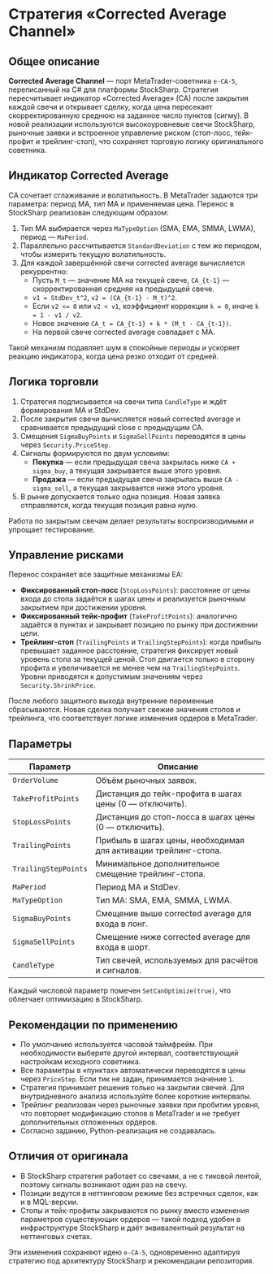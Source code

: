 # Стратегия «Corrected Average Channel»

## Общее описание
**Corrected Average Channel** — порт MetaTrader-советника `e-CA-5`, переписанный на C# для платформы StockSharp. Стратегия пересчитывает индикатор «Corrected Average» (CA) после закрытия каждой свечи и открывает сделку, когда цена пересекает скорректированную среднюю на заданное число пунктов (сигму). В новой реализации используются высокоуровневые свечи StockSharp, рыночные заявки и встроенное управление риском (стоп-лосс, тейк-профит и трейлинг-стоп), что сохраняет торговую логику оригинального советника.

## Индикатор Corrected Average
CA сочетает сглаживание и волатильность. В MetaTrader задаются три параметра: период MA, тип MA и применяемая цена. Перенос в StockSharp реализован следующим образом:

1. Тип MA выбирается через `MaTypeOption` (SMA, EMA, SMMA, LWMA), период — `MaPeriod`.
2. Параллельно рассчитывается `StandardDeviation` с тем же периодом, чтобы измерить текущую волатильность.
3. Для каждой завершённой свечи corrected average вычисляется рекуррентно:
   - Пусть `M_t` — значение MA на текущей свече, `CA_{t-1}` — скорректированная средняя на предыдущей свече.
   - `v1 = StdDev_t^2`, `v2 = (CA_{t-1} - M_t)^2`.
   - Если `v2 <= 0` или `v2 < v1`, коэффициент коррекции `k = 0`, иначе `k = 1 - v1 / v2`.
   - Новое значение `CA_t = CA_{t-1} + k * (M_t - CA_{t-1})`.
   - На первой свече corrected average совпадает с MA.

Такой механизм подавляет шум в спокойные периоды и ускоряет реакцию индикатора, когда цена резко отходит от средней.

## Логика торговли
1. Стратегия подписывается на свечи типа `CandleType` и ждёт формирования MA и StdDev.
2. После закрытия свечи вычисляется новый corrected average и сравнивается предыдущий close с предыдущим CA.
3. Смещения `SigmaBuyPoints` и `SigmaSellPoints` переводятся в цены через `Security.PriceStep`.
4. Сигналы формируются по двум условиям:
   - **Покупка** — если предыдущая свеча закрылась ниже `CA + sigma_buy`, а текущая закрывается выше этого уровня.
   - **Продажа** — если предыдущая свеча закрылась выше `CA - sigma_sell`, а текущая закрывается ниже этого уровня.
5. В рынке допускается только одна позиция. Новая заявка отправляется, когда текущая позиция равна нулю.

Работа по закрытым свечам делает результаты воспроизводимыми и упрощает тестирование.

## Управление рисками
Перенос сохраняет все защитные механизмы EA:

- **Фиксированный стоп-лосс** (`StopLossPoints`): расстояние от цены входа до стопа задаётся в шагах цены и реализуется рыночным закрытием при достижении уровня.
- **Фиксированный тейк-профит** (`TakeProfitPoints`): аналогично задаётся в пунктах и закрывает позицию по рынку при достижении цели.
- **Трейлинг-стоп** (`TrailingPoints` и `TrailingStepPoints`): когда прибыль превышает заданное расстояние, стратегия фиксирует новый уровень стопа за текущей ценой. Стоп двигается только в сторону профита и увеличивается не менее чем на `TrailingStepPoints`. Уровни приводятся к допустимым значениям через `Security.ShrinkPrice`.

После любого защитного выхода внутренние переменные сбрасываются. Новая сделка получает свежие значения стопов и трейлинга, что соответствует логике изменения ордеров в MetaTrader.

## Параметры
| Параметр | Описание |
| --- | --- |
| `OrderVolume` | Объём рыночных заявок. |
| `TakeProfitPoints` | Дистанция до тейк-профита в шагах цены (0 — отключить). |
| `StopLossPoints` | Дистанция до стоп-лосса в шагах цены (0 — отключить). |
| `TrailingPoints` | Прибыль в шагах цены, необходимая для активации трейлинг-стопа. |
| `TrailingStepPoints` | Минимальное дополнительное смещение трейлинг-стопа. |
| `MaPeriod` | Период MA и StdDev. |
| `MaTypeOption` | Тип MA: SMA, EMA, SMMA, LWMA. |
| `SigmaBuyPoints` | Смещение выше corrected average для входа в лонг. |
| `SigmaSellPoints` | Смещение ниже corrected average для входа в шорт. |
| `CandleType` | Тип свечей, используемых для расчётов и сигналов. |

Каждый числовой параметр помечен `SetCanOptimize(true)`, что облегчает оптимизацию в StockSharp.

## Рекомендации по применению
- По умолчанию используется часовой таймфрейм. При необходимости выберите другой интервал, соответствующий настройкам исходного советника.
- Все параметры в «пунктах» автоматически переводятся в цены через `PriceStep`. Если тик не задан, принимается значение `1`.
- Стратегия принимает решения только на закрытии свечей. Для внутридневного анализа используйте более короткие интервалы.
- Трейлинг реализован через рыночные заявки при пробитии уровня, что повторяет модификацию стопов в MetaTrader и не требует дополнительных отложенных ордеров.
- Согласно заданию, Python-реализация не создавалась.

## Отличия от оригинала
- В StockSharp стратегия работает со свечами, а не с тиковой лентой, поэтому сигналы возникают один раз на свечу.
- Позиции ведутся в неттинговом режиме без встречных сделок, как и в MQL-версии.
- Стопы и тейк-профиты закрываются по рынку вместо изменения параметров существующих ордеров — такой подход удобен в инфраструктуре StockSharp и даёт эквивалентный результат на неттинговых счетах.

Эти изменения сохраняют идею `e-CA-5`, одновременно адаптируя стратегию под архитектуру StockSharp и рекомендации репозитория.

